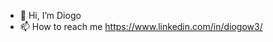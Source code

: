 - 👋 Hi, I’m Diogo
- 📫 How to reach me https://www.linkedin.com/in/diogow3/

<!---
diogow3/diogow3 is a ✨ special ✨ repository because its `README.md` (this file) appears on your GitHub profile.
You can click the Preview link to take a look at your changes.
--->
